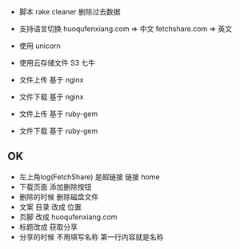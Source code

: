 
+ 脚本 rake cleaner 删除过去数据

+ 支持语言切换
  huoqufenxiang.com => 中文
  fetchshare.com => 英文

+ 使用 unicorn
+ 使用云存储文件 S3 七牛

+ 文件上传 基于 nginx
+ 文件下载 基于 nginx

+ 文件上传 基于 ruby-gem
+ 文件下载 基于 ruby-gem

OK
-------------------
+ 左上角log(FetchShare) 是超链接 链接 home
+ 下载页面 添加删除按钮
+ 删除的时候 删除磁盘文件
+ 文案 目录 改成 位置
+ 页脚 改成 huoqufenxiang.com
+ 标题改成 获取分享
+ 分享的时候 不用填写名称 第一行内容就是名称
